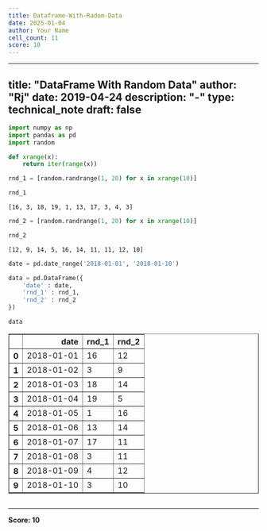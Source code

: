 ```yaml
---
title: Dataframe-With-Radom-Data
date: 2025-01-04
author: Your Name
cell_count: 11
score: 10
---
```


---
title: "DataFrame With Random Data"
author: "Rj"
date: 2019-04-24
description: "-"
type: technical_note
draft: false
---

```python
import numpy as np
import pandas as pd
import random
```


```python
def xrange(x):
    return iter(range(x))
```


```python
rnd_1 = [random.randrange(1, 20) for x in xrange(10)]
```


```python
rnd_1
```




    [16, 3, 18, 19, 1, 13, 17, 3, 4, 3]




```python
rnd_2 = [random.randrange(1, 20) for x in xrange(10)]
```


```python
rnd_2
```




    [12, 9, 14, 5, 16, 14, 11, 11, 12, 10]




```python
date = pd.date_range('2018-01-01', '2018-01-10')
```


```python
data = pd.DataFrame({
    'date' : date,
    'rnd_1' : rnd_1,
    'rnd_2' : rnd_2
})
```


```python
data
```




<div>
<style scoped>
    .dataframe tbody tr th:only-of-type {
        vertical-align: middle;
    }

    .dataframe tbody tr th {
        vertical-align: top;
    }

    .dataframe thead th {
        text-align: right;
    }
</style>
<table border="1" class="dataframe">
  <thead>
    <tr style="text-align: right;">
      <th></th>
      <th>date</th>
      <th>rnd_1</th>
      <th>rnd_2</th>
    </tr>
  </thead>
  <tbody>
    <tr>
      <th>0</th>
      <td>2018-01-01</td>
      <td>16</td>
      <td>12</td>
    </tr>
    <tr>
      <th>1</th>
      <td>2018-01-02</td>
      <td>3</td>
      <td>9</td>
    </tr>
    <tr>
      <th>2</th>
      <td>2018-01-03</td>
      <td>18</td>
      <td>14</td>
    </tr>
    <tr>
      <th>3</th>
      <td>2018-01-04</td>
      <td>19</td>
      <td>5</td>
    </tr>
    <tr>
      <th>4</th>
      <td>2018-01-05</td>
      <td>1</td>
      <td>16</td>
    </tr>
    <tr>
      <th>5</th>
      <td>2018-01-06</td>
      <td>13</td>
      <td>14</td>
    </tr>
    <tr>
      <th>6</th>
      <td>2018-01-07</td>
      <td>17</td>
      <td>11</td>
    </tr>
    <tr>
      <th>7</th>
      <td>2018-01-08</td>
      <td>3</td>
      <td>11</td>
    </tr>
    <tr>
      <th>8</th>
      <td>2018-01-09</td>
      <td>4</td>
      <td>12</td>
    </tr>
    <tr>
      <th>9</th>
      <td>2018-01-10</td>
      <td>3</td>
      <td>10</td>
    </tr>
  </tbody>
</table>
</div>




```python

```


---
**Score: 10**